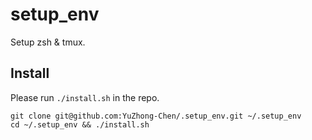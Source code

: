 # setup_env

Setup zsh & tmux.

## Install

Please run ```./install.sh``` in the repo.

```
git clone git@github.com:YuZhong-Chen/.setup_env.git ~/.setup_env
cd ~/.setup_env && ./install.sh
```

